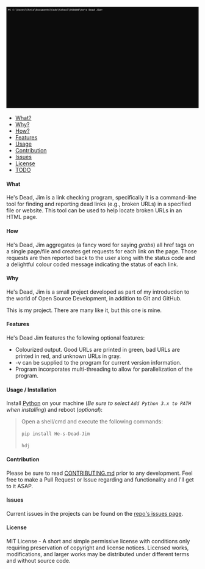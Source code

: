 <p align="center">
  <img src="..\assets\hdj\hdj.gif" alt="He's Dead, Jim" width="738">
</p>

- [What?](#what)
- [Why?](#why)
- [How?](#how)
- [Features](#features)
- [Usage](#usage--installation)
- [Contribution](#contribution)
- [Issues](#issues)
- [License](#license)
- [TODO](https://github.com/chrispinkney/He-s-Dead-Jim/issues)

#### What

He's Dead, Jim is a link checking program, specifically it is a command-line tool for finding and reporting dead links (e.g., broken URLs) in a specified file or website. This tool can be used to help locate broken URLs in an HTML page.

#### How

He's Dead, Jim aggregates (a fancy word for saying _grabs_) all href tags on a single page/file and creates get requests for each link on the page. Those requests are then reported back to the user along with the status code and a delightful colour coded message indicating the status of each link.

#### Why

He's Dead, Jim is a small project developed as part of my introduction to the world of Open Source Development, in addition to Git and GitHub.

This is my project. There are many like it, but this one is mine.

#### Features

He's Dead Jim features the following optional features:

- Colourized output. Good URLs are printed in green, bad URLs are printed in red, and unknown URLs in gray.
- -v can be supplied to the program for current version information.
- Program incorporates multi-threading to allow for parallelization of the program.

#### Usage / Installation

Install [Python](https://www.python.org/downloads/) on your machine (*Be sure to select `Add Python 3.x to PATH` when installing*) and reboot (*optional*):

> Open a shell/cmd and execute the following commands:
>
> `pip install He-s-Dead-Jim`
>
> `hdj`

#### Contribution

Please be sure to read [CONTRIBUTING.md](CONTRIBUTING.md) prior to any development.
Feel free to make a Pull Request or Issue regarding and functionality and I'll get to it ASAP.

#### Issues

Current issues in the projects can be found on the [repo's issues page](https://github.com/chrispinkney/He-s-Dead-Jim/issues).

#### License

MIT License - A short and simple permissive license with conditions only requiring preservation of copyright and license notices. Licensed works, modifications, and larger works may be distributed under different terms and without source code.
